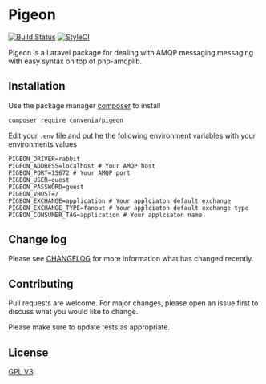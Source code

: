 # Pigeon
[![Build Status](https://travis-ci.org/convenia/Pigeon.svg?branch=develop)](https://travis-ci.org/convenia/Pigeon)
[![StyleCI](https://github.styleci.io/repos/201348189/shield?branch=develop)](https://github.styleci.io/repos/201348189)

Pigeon is a Laravel package for dealing with AMQP messaging messaging with easy syntax on top of php-amqplib.

## Installation

Use the package manager [composer](https://getcomposer.org/) to install

```bash
composer require convenia/pigeon
```

Edit your `.env` file and put he the following environment variables with your environments values
```dotenv
PIGEON_DRIVER=rabbit
PIGEON_ADDRESS=localhost # Your AMQP host
PIGEON_PORT=15672 # Your AMQP port
PIGEON_USER=guest
PIGEON_PASSWORD=guest
PIGEON_VHOST=/
PIGEON_EXCHANGE=application # Your applciaton default exchange
PIGEON_EXCHANGE_TYPE=fanout # Your applciaton default exchange type
PIGEON_CONSUMER_TAG=application # Your applciaton name
```

## Change log
Please see [CHANGELOG](CHANGELOG.md) for more information what has changed recently.

## Contributing
Pull requests are welcome. For major changes, please open an issue first to discuss what you would like to change.

Please make sure to update tests as appropriate.

## License
[GPL V3](https://choosealicense.com/licenses/gpl-v3/)

